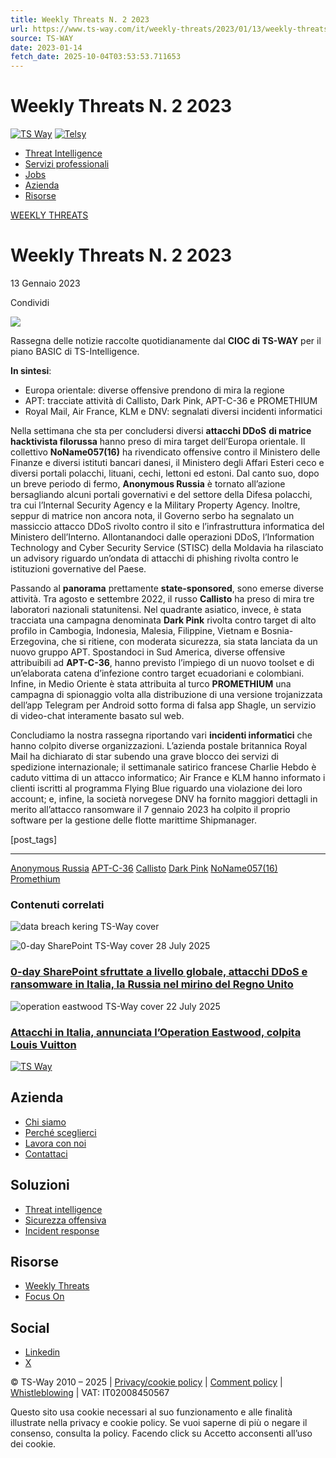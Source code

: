 ```yaml
---
title: Weekly Threats N. 2 2023
url: https://www.ts-way.com/it/weekly-threats/2023/01/13/weekly-threats-n-2-2023/
source: TS-WAY
date: 2023-01-14
fetch_date: 2025-10-04T03:53:53.711653
---
```


# Weekly Threats N. 2 2023

[![TS Way](/wp-content/uploads/TS-Way.svg)](/ "Vai alla home page")
[![Telsy](/wp-content/uploads/Telsy.svg)](https://www.telsy.com/ "Vai alla home page di Telsy")

* [Threat Intelligence](https://www.ts-way.com/it/threat-intelligence/)
* [Servizi professionali](https://www.ts-way.com/it/servizi-professionali/)
* [Jobs](https://www.ts-way.com/it/jobs/)
* [Azienda](https://www.ts-way.com/it/azienda/)
* [Risorse](https://www.ts-way.com/it/risorse/)

[WEEKLY THREATS](https://www.ts-way.com/it/risorse/category/weekly-threats-it/)

# Weekly Threats N. 2 2023

13 Gennaio 2023

Condividi

![](https://www.ts-way.com/wp-content/uploads/2018/04/weekly_threats-350x175.jpg)

Rassegna delle notizie raccolte quotidianamente dal **CIOC di TS-WAY** per il piano BASIC di TS-Intelligence.

**In sintesi**:

* Europa orientale: diverse offensive prendono di mira la regione
* APT: tracciate attività di Callisto, Dark Pink, APT-C-36 e PROMETHIUM
* Royal Mail, Air France, KLM e DNV: segnalati diversi incidenti informatici

Nella settimana che sta per concludersi diversi **attacchi DDoS** **di matrice hacktivista filorussa** hanno preso di mira target dell’Europa orientale. Il collettivo **NoName057(16)** ha rivendicato offensive contro il Ministero delle Finanze e diversi istituti bancari danesi, il Ministero degli Affari Esteri ceco e diversi portali polacchi, lituani, cechi, lettoni ed estoni. Dal canto suo, dopo un breve periodo di fermo, **Anonymous Russia** è tornato all’azione bersagliando alcuni portali governativi e del settore della Difesa polacchi, tra cui l’Internal Security Agency e la Military Property Agency. Inoltre, seppur di matrice non ancora nota, il Governo serbo ha segnalato un massiccio attacco DDoS rivolto contro il sito e l’infrastruttura informatica del Ministero dell’Interno.
Allontanandoci dalle operazioni DDoS, l’Information Technology and Cyber Security Service (STISC) della Moldavia ha rilasciato un advisory riguardo un’ondata di attacchi di phishing rivolta contro le istituzioni governative del Paese.

Passando al **panorama** prettamente **state-sponsored**, sono emerse diverse attività. Tra agosto e settembre 2022, il russo **Callisto** ha preso di mira tre laboratori nazionali statunitensi. Nel quadrante asiatico, invece, è stata tracciata una campagna denominata **Dark Pink** rivolta contro target di alto profilo in Cambogia, Indonesia, Malesia, Filippine, Vietnam e Bosnia-Erzegovina, che si ritiene, con moderata sicurezza, sia stata lanciata da un nuovo gruppo APT. Spostandoci in Sud America, diverse offensive attribuibili ad **APT-C-36**, hanno previsto l’impiego di un nuovo toolset e di un’elaborata catena d’infezione contro target ecuadoriani e colombiani. Infine, in Medio Oriente è stata attribuita al turco **PROMETHIUM** una campagna di spionaggio volta alla distribuzione di una versione trojanizzata dell’app Telegram per Android sotto forma di falsa app Shagle, un servizio di video-chat interamente basato sul web.

Concludiamo la nostra rassegna riportando vari **incidenti informatici** che hanno colpito diverse organizzazioni. L’azienda postale britannica Royal Mail ha dichiarato di star subendo una grave blocco dei servizi di spedizione internazionale; il settimanale satirico francese Charlie Hebdo è caduto vittima di un attacco informatico; Air France e KLM hanno informato i clienti iscritti al programma Flying Blue riguardo una violazione dei loro account; e, infine, la società norvegese DNV ha fornito maggiori dettagli in merito all’attacco ransomware il 7 gennaio 2023 ha colpito il proprio software per la gestione delle flotte marittime Shipmanager.

[post\_tags]

---

[Anonymous Russia](https://www.ts-way.com/it/risorse/tag/anonymous-russia/)
[APT-C-36](https://www.ts-way.com/it/risorse/tag/apt-c-36-it/)
[Callisto](https://www.ts-way.com/it/risorse/tag/callisto/)
[Dark Pink](https://www.ts-way.com/it/risorse/tag/dark-pink/)
[NoName057(16)](https://www.ts-way.com/it/risorse/tag/noname05716/)
[Promethium](https://www.ts-way.com/it/risorse/tag/promethium/)

### **Contenuti correlati**

![data breach kering TS-Way cover](https://www.ts-way.com/wp-content/uploads/weeeeekl2332-385x240.jpg)

![0-day SharePoint TS-Way cover](https://www.ts-way.com/wp-content/uploads/weekly222720-385x240.jpg) 28 July 2025

### [0-day SharePoint sfruttate a livello globale, attacchi DDoS e ransomware in Italia, la Russia nel mirino del Regno Unito](https://www.ts-way.com/it/risorse/2025/07/28/0-day-sharepoint-sfruttate-a-livello-globale-attacchi-ddos-e-ransomware-in-italia-la-russia-nel-mirino-del-regno-unito/)

![operation eastwood TS-Way cover](https://www.ts-way.com/wp-content/uploads/weeklttttdddd-385x240.jpg) 22 July 2025

### [Attacchi in Italia, annunciata l’Operation Eastwood, colpita Louis Vuitton](https://www.ts-way.com/it/risorse/2025/07/22/attacchi-in-italia-annunciata-loperation-eastwood-colpita-louis-vuitton/)

[![TS Way](https://www.ts-way.com/wp-content/uploads/TS-Way-Telsy-2024.svg)](/ "Vai alla home page")

## Azienda

* [Chi siamo](/azienda/)
* [Perché sceglierci](/azienda#sceglierci)
* [Lavora con noi](/jobs/)
* [Contattaci](/azienda#contattaci)

## Soluzioni

* [Threat intelligence](/threat-intelligence/)
* [Sicurezza offensiva](/servizi-professionali/)
* [Incident response](/servizi-professionali#rispostaincidenti)

## Risorse

* [Weekly Threats](/it/risorse/category/weekly-threats-it/)
* [Focus On](/it/risorse/category/focus-on/)

## Social

* [Linkedin](https://www.linkedin.com/company/ts-way-srl/)
* [X](https://twitter.com/TS_WAY_SRL)

© TS-Way 2010 – 2025 | [Privacy/cookie policy](/privacy-policy/) | [Comment policy](/comment-policy/) | [Whistleblowing](/whistleblowing/) | VAT: IT02008450567

Questo sito usa cookie necessari al suo funzionamento e alle finalità illustrate nella privacy e cookie policy. Se vuoi saperne di più o negare il consenso, consulta la policy.
Facendo click su Accetto acconsenti all’uso dei cookie.